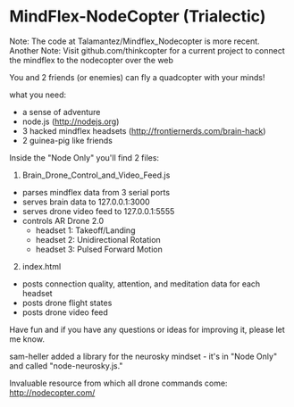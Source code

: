 MindFlex-NodeCopter (Trialectic)
===================
Note: The code at Talamantez/Mindflex_Nodecopter is more recent.
Another Note: Visit github.com/thinkcopter for a current project to connect the mindflex to the nodecopter over the web

You and 2 friends (or enemies) can fly a quadcopter with your minds!

what you need:

* a sense of adventure
* node.js (http://nodejs.org)
* 3 hacked mindflex headsets (http://frontiernerds.com/brain-hack)
* 2 guinea-pig like friends 

Inside the "Node Only" you'll find 2 files:

1) Brain_Drone_Control_and_Video_Feed.js
  * parses mindflex data from 3 serial ports
  * serves brain data to 127.0.0.1:3000
  * serves drone video feed to 127.0.0.1:5555
  * controls AR Drone 2.0
    * headset 1: Takeoff/Landing
    * headset 2: Unidirectional Rotation
    * headset 3: Pulsed Forward Motion
    
2) index.html
  * posts connection quality, attention, and meditation data for each headset
  * posts drone flight states
  * posts drone video feed
  
Have fun and if you have any questions or ideas for improving it, please let me know.

sam-heller added a library for the neurosky mindset - it's in "Node Only" and called "node-neurosky.js."

Invaluable resource from which all drone commands come: http://nodecopter.com/



